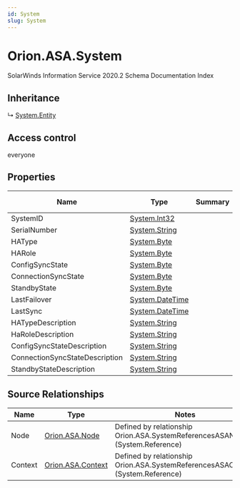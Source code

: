 ```yaml
---
id: System
slug: System
---
```


# Orion.ASA.System

SolarWinds Information Service 2020.2 Schema Documentation Index

## Inheritance

↳ [System.Entity](./../System/Entity)

## Access control

everyone

## Properties

| Name | Type | Summary | Access Control |
| ------ | ------ | ------ | ------ |
| SystemID | [System.Int32](https://docs.microsoft.com/en-us/dotnet/api/system.int32) |  | everyone |
| SerialNumber | [System.String](https://docs.microsoft.com/en-us/dotnet/api/system.string) |  | everyone |
| HAType | [System.Byte](https://docs.microsoft.com/en-us/dotnet/api/system.byte) |  | everyone |
| HARole | [System.Byte](https://docs.microsoft.com/en-us/dotnet/api/system.byte) |  | everyone |
| ConfigSyncState | [System.Byte](https://docs.microsoft.com/en-us/dotnet/api/system.byte) |  | everyone |
| ConnectionSyncState | [System.Byte](https://docs.microsoft.com/en-us/dotnet/api/system.byte) |  | everyone |
| StandbyState | [System.Byte](https://docs.microsoft.com/en-us/dotnet/api/system.byte) |  | everyone |
| LastFailover | [System.DateTime](https://docs.microsoft.com/en-us/dotnet/api/system.datetime) |  | everyone |
| LastSync | [System.DateTime](https://docs.microsoft.com/en-us/dotnet/api/system.datetime) |  | everyone |
| HATypeDescription | [System.String](https://docs.microsoft.com/en-us/dotnet/api/system.string) |  | everyone |
| HaRoleDescription | [System.String](https://docs.microsoft.com/en-us/dotnet/api/system.string) |  | everyone |
| ConfigSyncStateDescription | [System.String](https://docs.microsoft.com/en-us/dotnet/api/system.string) |  | everyone |
| ConnectionSyncStateDescription | [System.String](https://docs.microsoft.com/en-us/dotnet/api/system.string) |  | everyone |
| StandbyStateDescription | [System.String](https://docs.microsoft.com/en-us/dotnet/api/system.string) |  | everyone |

## Source Relationships

| Name | Type | Notes |
| ------ | ------ | ------ |
| Node | [Orion.ASA.Node](./../Orion.ASA/Node) | Defined by relationship Orion.ASA.SystemReferencesASANode (System.Reference) |
| Context | [Orion.ASA.Context](./../Orion.ASA/Context) | Defined by relationship Orion.ASA.SystemReferencesASAContext (System.Reference) |

